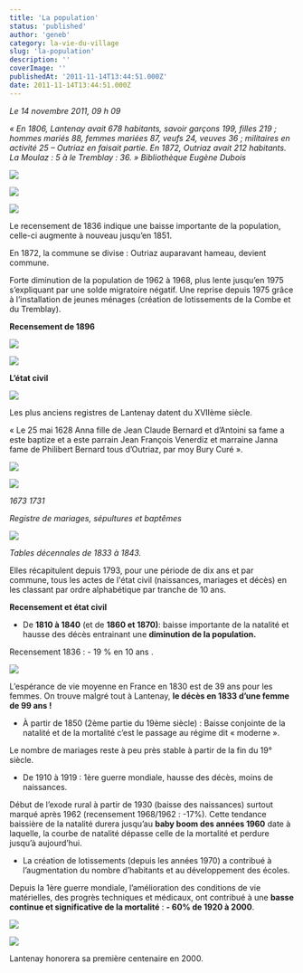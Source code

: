 ```yaml
---
title: 'La population'
status: 'published'
author: 'geneb'
category: la-vie-du-village
slug: 'la-population'
description: ''
coverImage: ''
publishedAt: '2011-11-14T13:44:51.000Z'
date: 2011-11-14T13:44:51.000Z
---
```


*Le 14 novembre 2011, 09 h 09*

*« En 1806, Lantenay avait 678 habitants, savoir garçons 199, filles 219 ; hommes mariés 88, femmes mariées 87, veufs 24, veuves 36 ; militaires en activité 25 – Outriaz en faisait partie. En 1872, Outriaz avait 212 habitants. La Moulaz : 5 à le Tremblay : 36. »* *Bibliothèque Eugène Dubois*


![](/img/beguelins/Windows-Live-Writer/ebf28729ea9c_127E9/clip_image002_2.jpg)


![](/img/beguelins/Windows-Live-Writer/ebf28729ea9c_127E9/clip_image004_2.jpg)


![](/img/beguelins/Windows-Live-Writer/ebf28729ea9c_127E9/clip_image006_2.jpg)

Le recensement de 1836 indique une baisse importante de la population, celle-ci augmente à nouveau jusqu’en 1851.

En 1872, la commune se divise : Outriaz auparavant hameau, devient commune.

Forte diminution de la population de 1962 à 1968, plus lente jusqu’en 1975 s’expliquant par une solde migratoire négatif. Une reprise depuis 1975 grâce à l’installation de jeunes ménages (création de lotissements de la Combe et du Tremblay).

**Recensement de 1896**


![](/img/beguelins/Windows-Live-Writer/ebf28729ea9c_127E9/clip_image008_2.jpg)


![](/img/beguelins/Windows-Live-Writer/ebf28729ea9c_127E9/clip_image010_2.jpg)

**L’état civil**


![](/img/beguelins/Windows-Live-Writer/ebf28729ea9c_127E9/clip_image012_2.jpg)

Les plus anciens registres de Lantenay datent du XVIIème siècle.

« Le 25 mai 1628 Anna fille de Jean Claude Bernard et d’Antoini sa fame a este baptize et a este parrain Jean François Venerdiz et marraine Janna fame de Philibert Bernard tous d’Outriaz, par moy Bury Curé ».


![](/img/beguelins/Windows-Live-Writer/ebf28729ea9c_127E9/clip_image014_2.jpg)


![](/img/beguelins/Windows-Live-Writer/ebf28729ea9c_127E9/clip_image016_2.jpg)

*1673*
*1731*

*Registre de mariages, sépultures et baptêmes*


![](/img/beguelins/Windows-Live-Writer/ebf28729ea9c_127E9/clip_image018_2.jpg)

*Tables décennales de 1833 à 1843.*

Elles récapitulent depuis 1793, pour une période de dix ans et par commune, tous les actes de l'état civil (naissances, mariages et décès) en les classant par ordre alphabétique par tranche de 10 ans.

**Recensement et état civil**

-  De **1810 à 1840** (et de **1860 et 1870)**: baisse importante de la natalité et hausse des décès entrainant une **diminution de la population.**

Recensement 1836 : - 19 % en 10 ans .


![](/img/beguelins/Windows-Live-Writer/ebf28729ea9c_127E9/clip_image002_9_.jpg)

L’espérance de vie moyenne en France en 1830 est de 39 ans pour les femmes. On trouve malgré tout à Lantenay, **le décès en 1833 d’une femme de 99 ans !**

-  À partir de 1850 (2ème partie du 19ème siècle) : Baisse conjointe de la natalité et de la mortalité c’est le passage au régime dit « moderne ».

Le nombre de mariages reste à peu près stable à partir de la fin du 19° siècle.

-  De 1910 à 1919 : 1ère guerre mondiale, hausse des décès, moins de naissances.

Début de l’exode rural à partir de 1930 (baisse des naissances) surtout marqué après 1962 (recensement 1968/1962 : -17%). Cette tendance baissière de la natalité durera jusqu’au **baby boom des années 1960** date à laquelle, la courbe de natalité dépasse celle de la mortalité et perdure jusqu’à aujourd’hui.

- La création de lotissements (depuis les années 1970) a contribué à l’augmentation du nombre d’habitants et au développement des écoles.

Depuis la 1ère guerre mondiale, l’amélioration des conditions de vie matérielles, des progrès techniques et médicaux, ont contribué à une **basse continue et significative de la mortalité** : **- 60% de 1920 à 2000**.


![](/img/beguelins/Windows-Live-Writer/ebf28729ea9c_127E9/clip_image006_5_.jpg)


![](/img/beguelins/Windows-Live-Writer/ebf28729ea9c_127E9/clip_image004_9_.jpg)

Lantenay honorera sa première centenaire en 2000.
